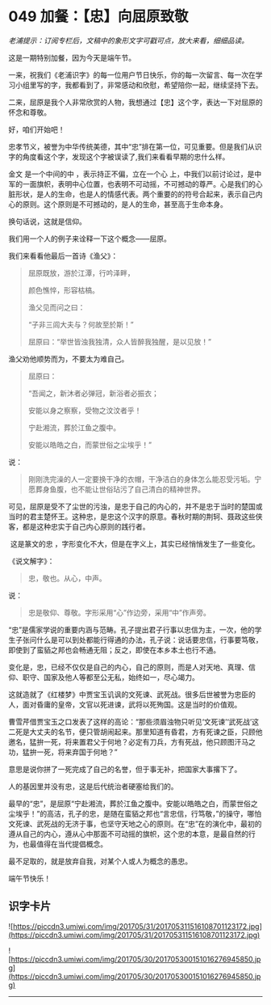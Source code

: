 # 049 加餐：【忠】向屈原致敬

 *老浦提示：订阅专栏后，文稿中的象形文字可戳可点，放大来看，细细品读。*

这是一期特别加餐，因为今天是端午节。

一来，祝我们《老浦识字》的每一位用户节日快乐，你的每一次留言、每一次在学习小组里写的字，我都看到了，非常感动和欣慰，希望陪你一起，继续坚持下去。

二来，屈原是我个人非常欣赏的人物，我想通过【忠】这个字，表达一下对屈原的怀念和尊敬。

好，咱们开始吧！

忠孝节义，被誉为中华传统美德，其中“忠”排在第一位，可见重要。但是我们从识字的角度看这个字，发现这个字被误读了,我们来看看早期的忠什么样。

金文 是一个中间的中 ，表示持正不偏，立在一个心 上，中我们以前讨论过，是中军的一面旗帜，表明中心位置，也表明不可动摇，不可撼动的尊严。心是我们的心脏形状，是人的生命，也是人的情感代表。两个重要的的符号合起来，表示自己内心的原则。这个原则是不可撼动的，是人的生命，甚至高于生命本身。

换句话说，这就是信仰。

我们用一个人的例子来诠释一下这个概念——屈原。

我们来看看他最后一首诗《渔父》：

> 屈原既放，游於江潭，行吟泽畔，
> 
> 颜色憔悴，形容枯槁。
> 
> 渔父见而问之曰：
> 
> “子非三闾大夫与？何故至於斯！”
> 
> 屈原曰：“举世皆浊我独清，众人皆醉我独醒，是以见放！”

渔父劝他顺势而为，不要太为难自己。

> 屈原曰：
> 
> “吾闻之，新沐者必弹冠，新浴者必振衣；
> 
> 安能以身之察察，受物之汶汶者乎！
> 
> 宁赴湘流，葬於江鱼之腹中。
> 
> 安能以皓皓之白，而蒙世俗之尘埃乎！”

说：

> 刚刚洗完澡的人一定要换干净的衣帽，干净洁白的身体怎么能忍受污垢。宁愿葬身鱼腹，也不能让世俗玷污了自己清白的精神世界。

可见，屈原是受不了尘世的污浊，是忠于自己的内心的，并不是忠于当时的楚国或当时的君主楚怀王。这种忠，是忠这个汉字的原意。春秋时期的荆轲、聂政这些侠客，都是这种忠实于自己内心原则的践行者。

 这是篆文的忠 ，字形变化不大，但是在字义上，其实已经悄悄发生了一些变化。

《说文解字》：

> 忠，敬也。从心，中声。

说：

> 忠是敬仰、尊敬。字形采用“心”作边旁，采用“中”作声旁。

“忠”是儒家学说的重要内涵与范畴。孔子提出君子行事以忠信为主，一次，他的学生子张问什么是可以到处都能行得通的办法，孔子说：说话要忠信，行事要笃敬，即使到了蛮貊之邦也会畅通无阻；反之，即使在本乡本土也行不通。

变化是，忠，已经不仅仅是自己的内心，自己的原则，而是人对天地、真理、信仰、职守、国家及他人等都至公无私，始终如一，尽心竭力。

这就造就了《红楼梦》中贾宝玉讥讽的文死谏、武死战。很多后世被誉为忠臣的人，面对昏庸的皇帝，文官以死进谏，武将以死殉国。这是当时的价值观。

曹雪芹借贾宝玉之口发表了这样的高论：“那些须眉浊物只听见‘文死谏’‘武死战’这二死是大丈夫的名节，便只管胡闹起来。那里知道有昏君，方有死谏之臣，只顾他邀名，猛拚一死，将来置君父于何地？必定有刀兵，方有死战，他只顾图汗马之功，猛拚一死，将来弃国于何地？”

意思是说你拼了一死完成了自己的名誉，但于事无补，把国家大事撂下了。

人的基因里并没有忠，这是后代统治者硬塞给我们的。

最早的“忠”，是屈原“宁赴湘流，葬於江鱼之腹中。安能以皓皓之白，而蒙世俗之尘埃乎！”的高洁，孔子的忠，是随在蛮貊之邦也“言忠信，行笃敬，”的操守，哪怕文死谏、武死战的无济于事，也坚守天地之心的原则。在“忠”在的演化中，最初的遵从自己的内心，遵从心中那面不可动摇的旗帜，这个忠的本意，是最自然的行为，也最值得在当代提倡概念。

最不足取的，就是放弃自我，对某个人或人为概念的愚忠。

端午节快乐！

## 识字卡片

![https://piccdn3.umiwi.com/img/201705/31/201705311516108701123172.jpg](https://piccdn3.umiwi.com/img/201705/31/201705311516108701123172.jpg)

![https://piccdn3.umiwi.com/img/201705/30/201705300151016276945850.jpg](https://piccdn3.umiwi.com/img/201705/30/201705300151016276945850.jpg)

---
